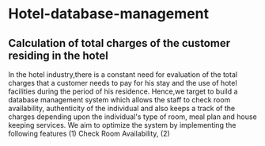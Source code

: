 # Hotel-database-management
## Calculation of total charges of the customer residing in the hotel
In the hotel industry,there is a constant need for evaluation of the total charges that a customer needs to pay for his stay and the use of hotel facilities during the period of his residence. Hence,we target to build a database management system which allows the staff to  check room availability, authenticity of the individual and also keeps a track of the charges depending upon the individual's type of room, meal plan and house keeping services.
We aim to optimize the system by implementing the following features (1) Check Room Availability, (2)
